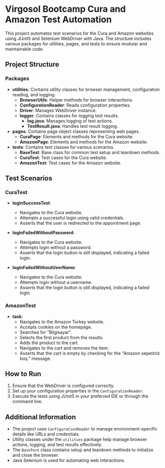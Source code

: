 # Virgosol Bootcamp Cura and Amazon Test Automation

This project automates test scenarios for the Cura and Amazon websites using JUnit5 and Selenium WebDriver with Java. The structure includes various packages for utilities, pages, and tests to ensure modular and maintainable code.


## Project Structure

### Packages

- **utilities**: Contains utility classes for browser management, configuration reading, and logging.
  - **BrowserUtils**: Helper methods for browser interactions.
  - **ConfigurationReader**: Reads configuration properties.
  - **Driver**: Manages WebDriver instance.
  - **logger**: Contains classes for logging test results.
    - **log.java**: Manages logging of test actions.
    - **TestResult.java**: Handles test result logging.
- **pages**: Contains page object classes representing web pages.
  - **CuraPage**: Elements and methods for the Cura website.
  - **AmazonPage**: Elements and methods for the Amazon website.
- **tests**: Contains test classes for various scenarios.
  - **BaseTest**: Base class for common test setup and teardown methods.
  - **CuraTest**: Test cases for the Cura website.
  - **AmazonTest**: Test cases for the Amazon website.

## Test Scenarios

### CuraTest

- **loginSuccessTest**:
  - Navigates to the Cura website.
  - Attempts a successful login using valid credentials.
  - Asserts that the user is redirected to the appointment page.
  
- **loginFailedWithoutPassword**:
  - Navigates to the Cura website.
  - Attempts login without a password.
  - Asserts that the login button is still displayed, indicating a failed login.

- **loginFailedWithoutUserName**:
  - Navigates to the Cura website.
  - Attempts login without a username.
  - Asserts that the login button is still displayed, indicating a failed login.

### AmazonTest

- **task**:
  - Navigates to the Amazon Turkey website.
  - Accepts cookies on the homepage.
  - Searches for "Bilgisayar".
  - Selects the first product from the results.
  - Adds the product to the cart.
  - Navigates to the cart and removes the item.
  - Asserts that the cart is empty by checking for the "Amazon sepetiniz boş." message.

## How to Run

1. Ensure that the WebDriver is configured correctly.
2. Set up your configuration properties in the `ConfigurationReader`.
3. Execute the tests using JUnit5 in your preferred IDE or through the command line.

## Additional Information

- The project uses `ConfigurationReader` to manage environment-specific details like URLs and credentials.
- Utility classes under the `utilities` package help manage browser actions, logging, and test results effectively.
- The `BaseTest` class contains setup and teardown methods to initialize and close the browser.
- Java Selenium is used for automating web interactions.
